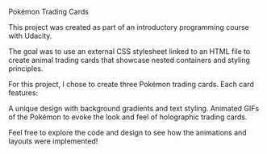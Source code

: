 Pokémon Trading Cards

This project was created as part of an introductory programming course with Udacity.

The goal was to use an external CSS stylesheet linked to an HTML file to create animal trading cards that showcase nested containers and styling principles.

For this project, I chose to create three Pokémon trading cards. Each card features:

A unique design with background gradients and text styling. Animated GIFs of the Pokémon to evoke the look and feel of holographic trading cards.

Feel free to explore the code and design to see how the animations and layouts were implemented!
